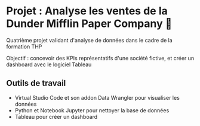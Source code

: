 # Projet : Analyse les ventes de la Dunder Mifflin Paper Company 🧷

Quatrième projet validant d'analyse de données dans le cadre de la formation THP  

Objectif : concevoir des KPIs représentatifs d'une société fictive, et créer un dashboard avec le logiciel Tableau

## Outils de travail

- Virtual Studio Code et son addon Data Wrangler pour visualiser les données
- Python et Notebook Jupyter pour nettoyer la base de données
- Tableau pour créer un dashboard
